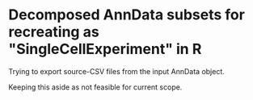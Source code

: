 # Decomposed AnnData subsets for recreating as "SingleCellExperiment" in R

Trying to export source-CSV files from the input AnnData object.

Keeping this aside as not feasible for current scope.